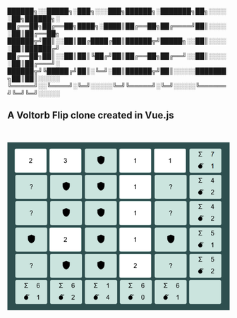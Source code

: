 ██████╗░░█████╗░███╗░░░███╗██████╗░███████╗██╗░░░░░██╗██████╗░
██╔══██╗██╔══██╗████╗░████║██╔══██╗██╔════╝██║░░░░░██║██╔══██╗
██████╦╝██║░░██║██╔████╔██║██████╦╝█████╗░░██║░░░░░██║██████╔╝
██╔══██╗██║░░██║██║╚██╔╝██║██╔══██╗██╔══╝░░██║░░░░░██║██╔═══╝░
██████╦╝╚█████╔╝██║░╚═╝░██║██████╦╝██║░░░░░███████╗██║██║░░░░░
╚═════╝░░╚════╝░╚═╝░░░░░╚═╝╚═════╝░╚═╝░░░░░╚══════╝╚═╝╚═╝░░░░░
<br />

## A Voltorb Flip clone created in Vue.js

<br/>

![Preview](./public/preview.png)
